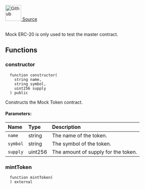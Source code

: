<a href="https://github.com/solace-fi/solace-core/blob/main/contracts/mocks/MockERC20.sol"><img src="/img/github.svg" alt="Github" width="50px"/> Source</a><br/><br/>

Mock ERC-20 is only used to test the master contract.


## Functions
### constructor
```solidity
  function constructor(
    string name,
    string symbol,
    uint256 supply
  ) public
```
Constructs the Mock Token contract.


#### Parameters:
| Name | Type | Description                                                          |
| :--- | :--- | :------------------------------------------------------------------- |
|`name` | string | The name of the token.
|`symbol` | string | The symbol of the token.
|`supply` | uint256 | The amount of supply for the token.

### mintToken
```solidity
  function mintToken(
  ) external
```





